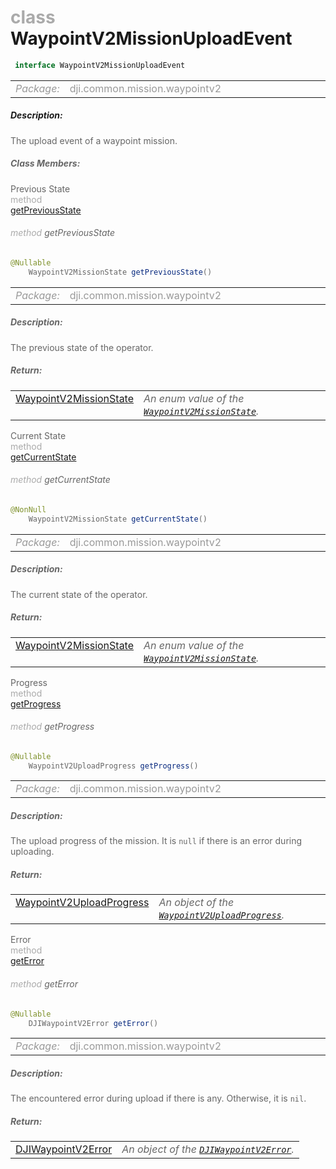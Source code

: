 <div class="article"><h1 ><font color="#AAA">class </font>WaypointV2MissionUploadEvent</h1></div>

~~~java
 interface WaypointV2MissionUploadEvent 
~~~

<html><table class="table-supportedby"><tr valign="top"><td width=15%><font color="#999"><i>Package:</i></td><td width=85%><font color="#999">dji.common.mission.waypointv2</td></tr></table></html>



##### Description:



<font color="#666">The upload event of a waypoint mission.



##### Class Members:

<div class="api-row" id="djiwaypointv2missionuploadevent_previousstate"><div class="api-col left">Previous State</div><div class="api-col middle" style="color:#AAA">method</div><div class="api-col right"><a class="trigger" href="#djiwaypointv2missionuploadevent_previousstate_inline">getPreviousState</a></div></div><div class="inline-doc" id="djiwaypointv2missionuploadevent_previousstate_inline"

><div class="article"><h6 ><font color="#AAA">method </font>getPreviousState</h6></div>

~~~java
@Nullable
    WaypointV2MissionState getPreviousState()
~~~

<html><table class="table-supportedby"><tr valign="top"><td width=15%><font color="#999"><i>Package:</i></td><td width=85%><font color="#999">dji.common.mission.waypointv2</td></tr></table></html>



##### Description:



<font color="#666">The previous state of the operator.



##### Return:

<html><table class="table-inline-parameters"><tr valign="top"><td><font color="#70BF41"><a href="/Components/Missions/DJIWaypointV2MissionOperator.html#djiwaypointv2missionoperator_djiwaypointv2missionstate">WaypointV2MissionState</a></td><td><font color="#666"><i>An enum value of the <code><a href="/Components/Missions/DJIWaypointV2MissionOperator.html#djiwaypointv2missionoperator_djiwaypointv2missionstate">WaypointV2MissionState</a></code>.</i></td></tr></table></html></div>

<div class="api-row" id="djiwaypointv2missionuploadevent_currentstate"><div class="api-col left">Current State</div><div class="api-col middle" style="color:#AAA">method</div><div class="api-col right"><a class="trigger" href="#djiwaypointv2missionuploadevent_currentstate_inline">getCurrentState</a></div></div><div class="inline-doc" id="djiwaypointv2missionuploadevent_currentstate_inline"

><div class="article"><h6 ><font color="#AAA">method </font>getCurrentState</h6></div>

~~~java
@NonNull
    WaypointV2MissionState getCurrentState()
~~~

<html><table class="table-supportedby"><tr valign="top"><td width=15%><font color="#999"><i>Package:</i></td><td width=85%><font color="#999">dji.common.mission.waypointv2</td></tr></table></html>



##### Description:



<font color="#666">The current state of the operator.



##### Return:

<html><table class="table-inline-parameters"><tr valign="top"><td><font color="#70BF41"><a href="/Components/Missions/DJIWaypointV2MissionOperator.html#djiwaypointv2missionoperator_djiwaypointv2missionstate">WaypointV2MissionState</a></td><td><font color="#666"><i>An enum value of the <code><a href="/Components/Missions/DJIWaypointV2MissionOperator.html#djiwaypointv2missionoperator_djiwaypointv2missionstate">WaypointV2MissionState</a></code>.</i></td></tr></table></html></div>

<div class="api-row" id="djiwaypointv2missionuploadevent_progress"><div class="api-col left">Progress</div><div class="api-col middle" style="color:#AAA">method</div><div class="api-col right"><a class="trigger" href="#djiwaypointv2missionuploadevent_progress_inline">getProgress</a></div></div><div class="inline-doc" id="djiwaypointv2missionuploadevent_progress_inline"

><div class="article"><h6 ><font color="#AAA">method </font>getProgress</h6></div>

~~~java
@Nullable
    WaypointV2UploadProgress getProgress()
~~~

<html><table class="table-supportedby"><tr valign="top"><td width=15%><font color="#999"><i>Package:</i></td><td width=85%><font color="#999">dji.common.mission.waypointv2</td></tr></table></html>



##### Description:



<font color="#666">The upload progress of the mission. It is <code>null</code> if there is an error during uploading.



##### Return:

<html><table class="table-inline-parameters"><tr valign="top"><td><font color="#70BF41"><a href="/Components/Missions/DJIWaypointV2MissionOperator_DJIWaypointV2UploadProgress.html#djiwaypointv2missionoperator_djiwaypointv2uploadprogress">WaypointV2UploadProgress</a></td><td><font color="#666"><i>An object of the <code><a href="/Components/Missions/DJIWaypointV2MissionOperator_DJIWaypointV2UploadProgress.html#djiwaypointv2missionoperator_djiwaypointv2uploadprogress">WaypointV2UploadProgress</a></code>.</i></td></tr></table></html></div>

<div class="api-row" id="djiwaypointv2missionuploadevent_error"><div class="api-col left">Error</div><div class="api-col middle" style="color:#AAA">method</div><div class="api-col right"><a class="trigger" href="#djiwaypointv2missionuploadevent_error_inline">getError</a></div></div><div class="inline-doc" id="djiwaypointv2missionuploadevent_error_inline"

><div class="article"><h6 ><font color="#AAA">method </font>getError</h6></div>

~~~java
@Nullable
    DJIWaypointV2Error getError()
~~~

<html><table class="table-supportedby"><tr valign="top"><td width=15%><font color="#999"><i>Package:</i></td><td width=85%><font color="#999">dji.common.mission.waypointv2</td></tr></table></html>



##### Description:



<font color="#666">The encountered error during upload if there is any. Otherwise, it is <code>nil</code>.



##### Return:

<html><table class="table-inline-parameters"><tr valign="top"><td><font color="#70BF41"><a href="/Components/SDKError/DJIError_DJIWaypointV2Error.html#djierror_djiwaypointv2error">DJIWaypointV2Error</a></td><td><font color="#666"><i>An object of the <code><a href="/Components/SDKError/DJIError_DJIWaypointV2Error.html#djierror_djiwaypointv2error">DJIWaypointV2Error</a></code>.</i></td></tr></table></html></div>


